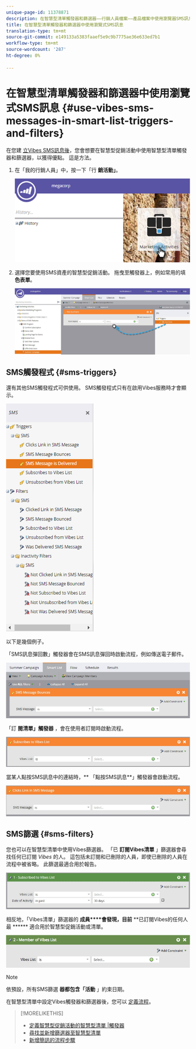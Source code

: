 ```yaml
---
unique-page-id: 11378871
description: 在智慧型清單觸發器和篩選器——行銷人員檔案——產品檔案中使用瀏覽器SMS訊息
title: 在智慧型清單觸發器和篩選器中使用瀏覽式SMS訊息
translation-type: tm+mt
source-git-commit: e149133a5383faaef5e9c9b7775ae36e633ed7b1
workflow-type: tm+mt
source-wordcount: '287'
ht-degree: 0%

---
```



# 在智慧型清單觸發器和篩選器中使用瀏覽式SMS訊息 {#use-vibes-sms-messages-in-smart-list-triggers-and-filters}

在您建 [立Vibes SMS訊息後](create-a-vibes-sms-message.md)，您會想要在智慧型促銷活動中使用智慧型清單觸發器和篩選器，以獲得優點。 這是方法。

1. 在「我的行銷人員」中，按一下「行 **銷活動」**。

   ![](assets/image2016-7-28-9-3a48-3a32.png)

1. 選擇您要使用SMS資產的智慧型促銷活動。 拖曳至觸發器上，例如常用的填 **色表單**。

   ![](assets/fills-out-form-pull-over.jpg)

## SMS觸發程式 {#sms-triggers}

還有其他SMS觸發程式可供使用。 SMS觸發程式只有在啟用Vibes服務時才會顯示。

![](assets/new-sms-search2.png)

以下是幾個例子。

「SMS訊息彈回數」觸發器會在SMS訊息彈回時啟動流程，例如傳送電子郵件。

![](assets/sms-message-bounces-real.jpg)

「訂 **閱清單」觸發器** ，會在使用者訂閱時啟動流程。

![](assets/subscribes-to-vibes-list-real.jpg)

當某人點按SMS訊息中的連結時，** 「點按SMS訊息**」觸發器會啟動流程。

![](assets/clicks-link-in-sms-message.jpg)

## SMS篩選 {#sms-filters}

您也可以在智慧型清單中使用Vibes篩選器。 「已 **訂閱Vibes清單** 」篩選器會尋找任何已訂閱 *Vibes* 的人。 這包括未訂閱和已刪除的人員，即使已刪除的人員在流程中被省略。 此篩選最適合用於報告。

![](assets/subscribed-to-vibes-list-filter-real.jpg)

相反地，「Vibes清單」篩選器的 **成員****會發現，目前** **已訂閱Vibes的任何人最 ****** 適合用於智慧型促銷活動或清單。

![](assets/image001.png)

>[!NOTE]
>
>依預設，所有SMS篩選 **器都包含「活動** 」約束日期。

在智慧型清單中設定Vibes觸發器和篩選器後，您可以 [定義流程](add-a-flow-step-for-sms.md)。

>[!MORELIKETHIS]
>
>* [定義智慧型促銷活動的智慧型清單 |觸發器](../../../product-docs/core-marketo-concepts/smart-campaigns/creating-a-smart-campaign/define-smart-list-for-smart-campaign-trigger.md)
>* [尋找並新增篩選器至智慧型清單](../../../product-docs/core-marketo-concepts/smart-lists-and-static-lists/creating-a-smart-list/find-and-add-filters-to-a-smart-list.md)
>* [新增簡訊的流程步驟](add-a-flow-step-for-sms.md)

>



